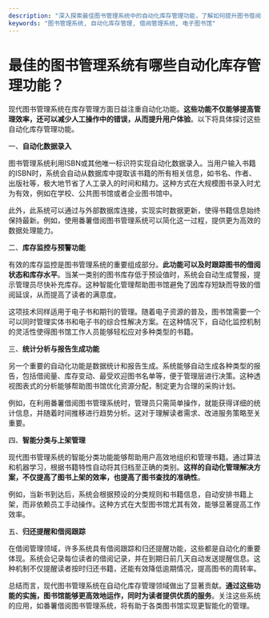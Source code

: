 ```yaml
---
description: "深入探索最佳图书管理系统中的自动化库存管理功能，了解如何提升图书借阅及管理效率。"
keywords: "图书管理系统, 自动化库存管理, 借阅管理系统, 电子图书馆"
---
```

# 最佳的图书管理系统有哪些自动化库存管理功能？

现代图书管理系统在库存管理方面日益注重自动化功能。**这些功能不仅能够提高管理效率，还可以减少人工操作中的错误，从而提升用户体验**。以下将具体探讨这些自动化库存管理功能。

一、**自动化数据录入**

图书管理系统利用ISBN或其他唯一标识符实现自动化数据录入。当用户输入书籍的ISBN时，系统会自动从数据库中提取该书籍的所有相关信息，如书名、作者、出版社等，极大地节省了人工录入的时间和精力。这种方式在大规模图书录入时尤为有效，例如在学校、公共图书馆或者企业图书馆中。

此外，此系统可以通过与外部数据库连接，实现实时数据更新，使得书籍信息始终保持最新。例如，使用番薯借阅图书管理系统可以简化这一过程，提供更为高效的数据处理能力。

二、**库存监控与预警功能**

有效的库存监控是图书管理系统的重要组成部分。**此功能可以及时跟踪图书的借阅状态和库存水平**。当某一类别的图书库存低于预设值时，系统会自动生成警报，提示管理员尽快补充库存。这种智能化管理帮助图书馆避免了因库存短缺而导致的借阅延误，从而提高了读者的满意度。

这项技术同样适用于电子书和期刊的管理。随着电子资源的普及，图书馆需要一个可以同时管理实体书和电子书的综合性解决方案。在这种情况下，自动化监控机制的灵活性使得图书馆工作人员能够轻松应对多种类型的书籍。

三、**统计分析与报告生成功能**

另一个重要的自动化功能是数据统计和报告生成。系统能够自动生成各种类型的报告，包括借阅量、库存变动、最受欢迎图书名单等，便于管理层进行决策。这种透视图表式的分析能够帮助图书馆优化资源分配，制定更为合理的采购计划。

例如，在利用番薯借阅图书管理系统时，管理员只需简单操作，就能获得详细的统计信息，并随着时间推移进行趋势分析。这对于理解读者需求、改进服务策略至关重要。

四、**智能分类与上架管理**

现代图书管理系统的智能分类功能能够帮助用户高效地组织和管理书籍。通过算法和机器学习，根据书籍特性自动将其归档至正确的类别。**这样的自动化管理解决方案，不仅提高了图书上架的效率，也提高了图书查找的准确性**。

例如，当新书到达后，系统会根据预设的分类规则和书籍信息，自动安排书籍上架，而非依赖员工手动操作。这种方式在大型图书馆尤其有效，能够显著提高工作效率。

五、**归还提醒和借阅跟踪**

在借阅管理领域，许多系统具有借阅跟踪和归还提醒功能，这些都是自动化的重要体现。系统会记录每位读者的借阅记录，并在到期日前几天自动发送提醒信息。这种机制不仅提醒读者按时归还书籍，还能有效降低逾期情况，提高图书的周转率。

总结而言，现代图书管理系统在自动化库存管理领域做出了显著贡献。**通过这些功能的实施，图书馆能够更高效地运作，同时为读者提供优质的服务**。关注这些系统的应用，如番薯借阅图书管理系统，将有助于各类图书馆实现更智能化的管理。
